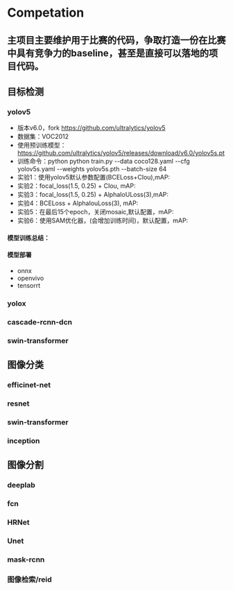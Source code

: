 # Competation

## 主项目主要维护用于比赛的代码，争取打造一份在比赛中具有竞争力的baseline，甚至是直接可以落地的项目代码。

## 目标检测
### yolov5
- 版本v6.0，fork https://github.com/ultralytics/yolov5
- 数据集：VOC2012
- 使用预训练模型：https://github.com/ultralytics/yolov5/releases/download/v6.0/yolov5s.pt
- 训练命令：python python train.py --data coco128.yaml --cfg yolov5s.yaml --weights yolov5s.pth --batch-size 64
- 实验1：使用yolov5默认参数配置(BCELoss+CIou),mAP:
- 实验2：focal_loss(1.5, 0.25) + CIou, mAP:
- 实验3：focal_loss(1.5, 0.25) + AlphaIoULoss(3),mAP:
- 实验4：BCELoss + AlphaIouLoss(3), mAP:
- 实验5：在最后15个epoch，关闭mosaic,默认配置，mAP:
- 实验6：使用SAM优化器，(会增加训练时间)，默认配置，mAP:
#### 模型训练总结：
#### 模型部署
- onnx
- openvivo
- tensorrt

### yolox
### cascade-rcnn-dcn
### swin-transformer

## 图像分类
### efficinet-net
### resnet
### swin-transformer
### inception

## 图像分割
### deeplab
### fcn
### HRNet
### Unet
### mask-rcnn

### 图像检索/reid
### 
